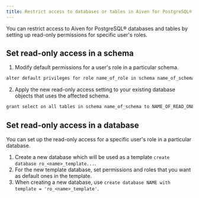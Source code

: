 ```yaml
---
title: Restrict access to databases or tables in Aiven for PostgreSQL®
---
```


You can restrict access to Aiven for PostgreSQL® databases and tables by
setting up read-only permissions for specific user's roles.

## Set read-only access in a schema

1.  Modify default permissions for a user's role in a particular
    schema.

``` bash
alter default privileges for role name_of_role in schema name_of_schema YOUR_GRANT_OR_REVOKE_PERMISSIONS
```

2.  Apply the new read-only access setting to your existing database
    objects that uses the affected schema.

``` bash
grant select on all tables in schema name_of_schema to NAME_OF_READ_ONLY_ROLE
```

## Set read-only access in a database

You can set up the read-only access for a specific user's role in a
particular database.

1.  Create a new database which will be used as a template
    `create database ro_<name>_template...`.
2.  For the new template database, set permissions and roles that you
    want as default ones in the template.
3.  When creating a new database, use
    `create database NAME with template = 'ro_<name>_template'`.
